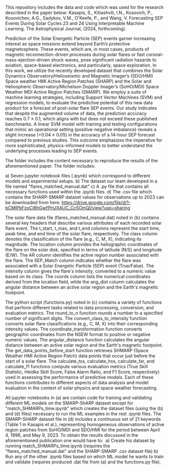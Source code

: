 This repository includes the data and code which was used for the research described in the paper below:
Kasapis, S., Kitiashvili, I.N., Kosovich, P., Kosovichev, A.G., Sadykov, V.M., O'Keefe, P., and Wang, V. Forecasting SEP Events During Solar Cycles 23 and 24 Using Interpretable Machine Learning. The Astrophysical Journal, (2024, forthcoming). 

Prediction of the Solar Energetic Particle (SEP) events garner increasing interest as space missions extend beyond Earth’s protective magnetosphere. 
These events, which are, in most cases, products of magnetic reconnection-driven processes during solar flares or fast coronal-mass-ejection-driven shock waves, pose significant radiation hazards to aviation, space-based electronics, and particularly, space exploration. 
In this work, we utilize the recently developed dataset that combines the Solar Dynamics Observatory/Helioseismic and Magnetic Imager’s (SDO/HMI) Space weather HMI Active Region Patches (SHARP) and the Solar and Heliospheric Observatory/Michelson Doppler Imager’s (SoHO/MDI) Space Weather MDI Active Region Patches (SMARP). 
We employ a suite of machine learning strategies, including Support Vector Machines (SVM) and regression models, to evaluate the predictive potential of this new data product for a forecast of post-solar flare SEP events. 
Our study indicates that despite the augmented volume of data, the prediction accuracy reaches 0.7 ± 0.1, which aligns with but does not exceed these published benchmarks. 
A linear SVM model with training and testing configurations that mimic an operational setting (positive-negative imbalance) reveals a slight increase (+0.04 ± 0.05) in the accuracy of a 14-hour SEP forecast compared to previous studies. 
This outcome emphasizes the imperative for more sophisticated, physics-informed models to better understand the underlying processes leading to SEP events.

The folder includes the content necessary to reproduce the results of the aforementioned paper. The folder includes:

a) Seven jupyter notebook files (.ipynb) which correspond to different models and experimental setups.
b) The dataset our team developed in a file named "flares_matched_manual.dat"
c) A .py file that contains all necessary functions used within the .ipynb files.
d) The .csv file which contains the SHARP-SMARP dataset values for observations up to 2023 can be downloaded from here:
https://drive.google.com/file/d/1-bCMlPbFzoCjBhGwfPHJXAUC_Cc5OmQI/view?usp=sharing

The solar flare data file (flares_matched_manual.dat) noted in (b) contains several key headers that describe various attributes of each recorded solar flare event. 
The t_start, t_max, and t_end columns represent the start time, peak time, and end time of the solar flare, respectively. The class column denotes the classification of the flare (e.g., C, M, X), indicating its magnitude. 
The location column provides the heliographic coordinates of the flare on the solar disk, specified in terms of latitude (N/S) and longitude (E/W). The AR column identifies the active region number associated with the flare. 
The SEP_Match column indicates whether the flare was associated with a Solar Energetic Particle (SEP) event (True/False). The intensity column gives the flare's intensity, converted to a numeric value based on its class. 
The coords column lists the numerical coordinates derived from the location field, while the ang_dist column calculates the angular distance between an active solar region and the Earth's magnetic footpoint.

The python script (functions.py) noted in (c) contains a variety of functions that perform different tasks related to data processing, conversion, and evaluation metrics. 
The round_to_n function rounds a number to a specified number of significant digits. The convert_class_to_intensity function converts solar flare classifications (e.g., C, M, X) into their corresponding intensity values. 
The coordinate_transformation function converts geographic coordinates from the NSEW format to positive or negative numeric values. 
The angular_distance function calculates the angular distance between an active solar region and the Earth's magnetic footpoint. 
The get_data_points_before_start function retrieves SHMARP (Space Weather HMI Active Region Patch) data points that occur just before the start of a solar flare. 
The calculate_tss, calculate_hss, calculate_far, and calculate_f1 functions compute various evaluation metrics (True Skill Statistic, Heidke Skill Score, False Alarm Ratio, and F1 Score, respectively) used in assessing the performance of predictive models. 
Each of these functions contributes to different aspects of data analysis and model evaluation in the context of solar physics and space weather forecasting.


All jupyter notebooks in (a) are contain code for training and validating different ML models on the SMARP-ShARP dataset except for "match_SHMARPs_time.ipynb" which creates the dataset files (using the (b) and (d) files) necessary to run the ML examples in the rest .ipynb files. 
The SMARP-SHARP dataset file in (d) includes a continuous set of 21 keywords (Table 1 in Kasapis et al.), representing homogeneous observations of active region patches from SoHO/MDI and SDO/HMI for the period between April 4, 1996, and May 9, 2023. 
To obtain the results discussed in the aforementioned publication one would have to: 
a) Create his dataset by running match_SHMARPs_time.ipynb (requires the "flares_matched_manual.dat" and the SHARP-SMARP .csv dataset file)
b) Run any of the other .ipynb files based on which ML model he wants to train and validate (requires produced .dat file from (a) and the functions.py file). 
